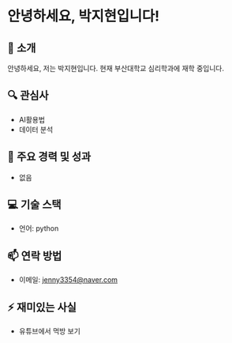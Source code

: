 # 안녕하세요, 박지현입니다!

## 👋 소개
안녕하세요, 저는 박지현입니다. 현재 부산대학교 심리학과에 재학 중입니다.

## 🔍 관심사
- AI활용법
- 데이터 분석


## 🌟 주요 경력 및 성과
- 없음


## 💻 기술 스택
- 언어: python


## 📫 연락 방법
- 이메일: jenny3354@naver.com


## ⚡ 재미있는 사실
- 유튜브에서 먹방 보기